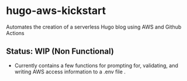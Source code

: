 # hugo-aws-kickstart
 Automates the creation of a serverless Hugo blog using AWS and Github Actions


## Status: WIP (Non Functional)
 - Currently contains a few functions for prompting for, validating, and writing AWS access information to a .env file .
